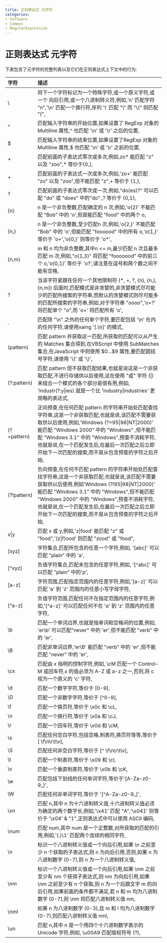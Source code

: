 ```yaml
---
title: 正则表达式 元字符
categories:
- Software
- Common
- RegularExpression
---
```

# 正则表达式 元字符

下表包含了元字符的完整列表以及它们在正则表达式上下文中的行为:

| 字符        | 描述                                                         |
| :---------- | :----------------------------------------------------------- |
| \           | 将下一个字符标记为一个特殊字符,或一个原义字符,或一个 向后引用,或一个八进制转义符,例如,'n' 匹配字符 "n",'\n' 匹配一个换行符,序列 '\\' 匹配 "\\" 而 "\\(" 则匹配 "(", |
| ^           | 匹配输入字符串的开始位置,如果设置了 RegExp 对象的 Multiline 属性,^ 也匹配 '\n' 或 '\r' 之后的位置, |
| $           | 匹配输入字符串的结束位置,如果设置了RegExp 对象的 Multiline 属性,$ 也匹配 '\n' 或 '\r' 之前的位置, |
| *           | 匹配前面的子表达式零次或多次,例如,zo* 能匹配 "z" 以及 "zoo",* 等价于{0,}, |
| +           | 匹配前面的子表达式一次或多次,例如,'zo+' 能匹配 "zo" 以及 "zoo",但不能匹配 "z",+ 等价于 {1,}, |
| ?           | 匹配前面的子表达式零次或一次,例如,"do(es)?" 可以匹配 "do" 或 "does" 中的"do" ,? 等价于 {0,1}, |
| {n}         | n 是一个非负整数,匹配确定的 n 次,例如,'o{2}' 不能匹配 "Bob" 中的 'o',但是能匹配 "food" 中的两个 o, |
| {n,}        | n 是一个非负整数,至少匹配n 次,例如,'o{2,}' 不能匹配 "Bob" 中的 'o',但能匹配 "foooood" 中的所有 o,'o{1,}' 等价于 'o+','o{0,}' 则等价于 'o*', |
| {n,m}       | m 和 n 均为非负整数,其中n <= m,最少匹配 n 次且最多匹配 m 次,例如,"o{1,3}" 将匹配 "fooooood" 中的前三个 o,'o{0,1}' 等价于 'o?',请注意在逗号和两个数之间不能有空格, |
| ?           | 当该字符紧跟在任何一个其他限制符 (*, +, ?, {n}, {n,}, {n,m}) 后面时,匹配模式是非贪婪的,非贪婪模式尽可能少的匹配所搜索的字符串,而默认的贪婪模式则尽可能多的匹配所搜索的字符串,例如,对于字符串 "oooo",'o+?' 将匹配单个 "o",而 'o+' 将匹配所有 'o', |
| .           | 匹配除 "\n" 之外的任何单个字符,要匹配包括 '\n' 在内的任何字符,请使用xaing '[.\n]' 的模式, |
| (pattern)   | 匹配 pattern 并获取这一匹配,所获取的匹配可以从产生的 Matches 集合得到,在VBScript 中使用 SubMatches 集合,在JavaScript 中则使用 \$0...$9 属性,要匹配圆括号字符,请使用 '\\(' 或 '\\)', |
| (?:pattern) | 匹配 pattern 但不获取匹配结果,也就是说这是一个非获取匹配,不进行存储供以后使用,这在使用 "或" 字符 (\|) 来组合一个模式的各个部分是很有用,例如, 'industr(?:y\|ies) 就是一个比 'industry\|industries' 更简略的表达式, |
| (?=pattern) | 正向预查,在任何匹配 pattern 的字符串开始处匹配查找字符串,这是一个非获取匹配,也就是说,该匹配不需要获取供以后使用,例如,'Windows (?=95\|98\|NT\|2000)' 能匹配 "Windows 2000" 中的 "Windows" ,但不能匹配 "Windows 3.1" 中的 "Windows",预查不消耗字符,也就是说,在一个匹配发生后,在最后一次匹配之后立即开始下一次匹配的搜索,而不是从包含预查的字符之后开始, |
| (?!pattern) | 负向预查,在任何不匹配 pattern 的字符串开始处匹配查找字符串,这是一个非获取匹配,也就是说,该匹配不需要获取供以后使用,例如'Windows (?!95\|98\|NT\|2000)' 能匹配 "Windows 3.1" 中的 "Windows",但不能匹配 "Windows 2000" 中的 "Windows",预查不消耗字符,也就是说,在一个匹配发生后,在最后一次匹配之后立即开始下一次匹配的搜索,而不是从包含预查的字符之后开始, |
| x\|y        | 匹配 x 或 y,例如,'z\|food' 能匹配 "z" 或 "food",'(z\|f)ood' 则匹配 "zood" 或 "food", |
| [xyz]       | 字符集合,匹配所包含的任意一个字符,例如, '[abc]' 可以匹配 "plain" 中的 'a', |
| [^xyz]      | 负值字符集合,匹配未包含的任意字符,例如, '\[^abc]' 可以匹配 "plain" 中的'p', |
| [a-z]       | 字符范围,匹配指定范围内的任意字符,例如,'[a-z]' 可以匹配 'a' 到 'z' 范围内的任意小写字母字符, |
| [^a-z]      | 负值字符范围,匹配任何不在指定范围内的任意字符,例如,'\[^a-z]' 可以匹配任何不在 'a' 到 'z' 范围内的任意字符, |
| \b          | 匹配一个单词边界,也就是指单词和空格间的位置,例如, 'er\b' 可以匹配"never" 中的 'er',但不能匹配 "verb" 中的 'er', |
| \B          | 匹配非单词边界,'er\B' 能匹配 "verb" 中的 'er',但不能匹配 "never" 中的 'er', |
| \cx         | 匹配由 x 指明的控制字符,例如, \cM 匹配一个 Control-M 或回车符,x 的值必须为 A-Z 或 a-z 之一,否则,将 c 视为一个原义的 'c' 字符, |
| \d          | 匹配一个数字字符,等价于 [0-9],                             |
| \D          | 匹配一个非数字字符,等价于 \[^0-9],                         |
| \f          | 匹配一个换页符,等价于 \x0c 和 \cL,                         |
| \n          | 匹配一个换行符,等价于 \x0a 和 \cJ,                         |
| \r          | 匹配一个回车符,等价于 \x0d 和 \cM,                         |
| \s          | 匹配任何空白字符,包括空格,制表符,换页符等等,等价于 [ \f\n\r\t\v], |
| \S          | 匹配任何非空白字符,等价于 \[^ \f\n\r\t\v],                 |
| \t          | 匹配一个制表符,等价于 \x09 和 \cI,                         |
| \v          | 匹配一个垂直制表符,等价于 \x0b 和 \cK,                     |
| \w          | 匹配包括下划线的任何单词字符,等价于'[A-Za-z0-9_]',         |
| \W          | 匹配任何非单词字符,等价于 '\[^A-Za-z0-9_]',                |
| \xn         | 匹配 n,其中 n 为十六进制转义值,十六进制转义值必须为确定的两个数字长,例如,'\x41' 匹配 "A",'\x041' 则等价于 '\x04' & "1",正则表达式中可以使用 ASCII 编码, |
| \num        | 匹配 num,其中 num 是一个正整数,对所获取的匹配的引用,例如,'(.)\1' 匹配两个连续的相同字符, |
| \n          | 标识一个八进制转义值或一个向后引用,如果 \n 之前至少 n 个获取的子表达式,则 n 为向后引用,否则,如果 n 为八进制数字 (0-7),则 n 为一个八进制转义值, |
| \nm         | 标识一个八进制转义值或一个向后引用,如果 \nm 之前至少有 nm 个获得子表达式,则 nm 为向后引用,如果 \nm 之前至少有 n 个获取,则 n 为一个后跟文字 m 的向后引用,如果前面的条件都不满足,若 n 和 m 均为八进制数字 (0-7),则 \nm 将匹配八进制转义值 nm, |
| \nml        | 如果 n 为八进制数字 (0-3),且 m 和 l 均为八进制数字 (0-7),则匹配八进制转义值 nml, |
| \un         | 匹配 n,其中 n 是一个用四个十六进制数字表示的 Unicode 字符,例如, \u00A9 匹配版权符号 (?), |